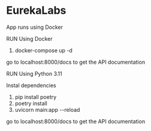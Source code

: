 # EurekaLabs

App runs using Docker


RUN Using Docker

1. docker-compose up -d


go to localhost:8000/docs to get the API documentation




RUN Using Python 3.11

Instal dependencies

1. pip install poetry
2. poetry install
3. uvicorn main:app --reload


go to localhost:8000/docs to get the API documentation
